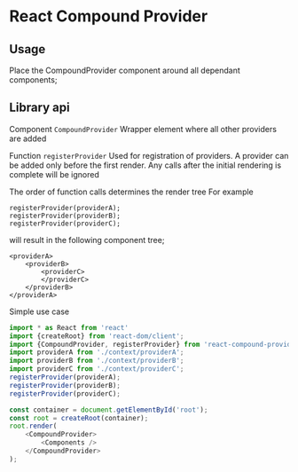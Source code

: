 # React Compound Provider


## Usage 

Place the CompoundProvider component around all dependant components;



## Library api

Component `CompoundProvider`
Wrapper element where all other providers are added

Function `registerProvider`
Used for registration of providers. 
A provider can be added only before the first render. Any calls after the initial rendering is complete will be ignored

The order of function calls determines the render tree
For example 
```
registerProvider(providerA);
registerProvider(providerB);
registerProvider(providerC);
```
will result in the following component tree;
```
<providerA>
    <providerB>
        <providerC>
        </providerC>
    </providerB>
</providerA>
```



Simple use case
```javascript
import * as React from 'react'
import {createRoot} from 'react-dom/client';
import {CompoundProvider, registerProvider} from 'react-compound-provider';
import providerA from './context/providerA';
import providerB from './context/providerB';
import providerC from './context/providerC';
registerProvider(providerA);
registerProvider(providerB);
registerProvider(providerC);

const container = document.getElementById('root');
const root = createRoot(container);
root.render(
    <CompoundProvider>
        <Components />
    </CompoundProvider>
);
```

